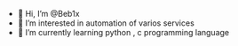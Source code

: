 - 👋 Hi, I’m @Beb1x
- 👀 I’m interested in automation of varios services
- 🌱 I’m currently learning python , c programming language
